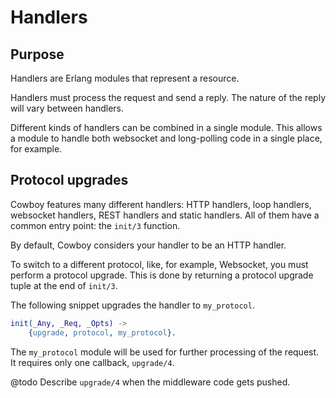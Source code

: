 Handlers
========

Purpose
-------

Handlers are Erlang modules that represent a resource.

Handlers must process the request and send a reply. The nature of the
reply will vary between handlers.

Different kinds of handlers can be combined in a single module. This
allows a module to handle both websocket and long-polling code in a
single place, for example.

Protocol upgrades
-----------------

Cowboy features many different handlers: HTTP handlers, loop handlers,
websocket handlers, REST handlers and static handlers. All of them
have a common entry point: the `init/3` function.

By default, Cowboy considers your handler to be an HTTP handler.

To switch to a different protocol, like, for example, Websocket,
you must perform a protocol upgrade. This is done by returning
a protocol upgrade tuple at the end of `init/3`.

The following snippet upgrades the handler to `my_protocol`.

``` erlang
init(_Any, _Req, _Opts) ->
    {upgrade, protocol, my_protocol}.
```

The `my_protocol` module will be used for further processing of the
request. It requires only one callback, `upgrade/4`.

@todo Describe `upgrade/4` when the middleware code gets pushed.
